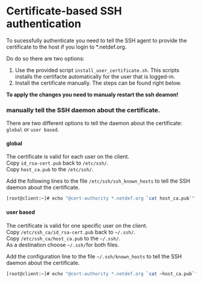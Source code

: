 # Certificate-based SSH authentication
To sucessfully authenticate you need to tell the SSH agent to provide the certificate to the host if you login to *.netdef.org.  

Do do so there are two options:
1) Use the provided script `install_user_certificate.sh`. This scripts installs the certifacte automatically for the user that is logged-in.
2) Install the certificate manually. The steps can be found right below.

**To apply the changes you need to manualy restart the ssh deamon!**

### manually tell the SSH daemon about the certificate.
There are two different options to tell the daemon about the certificate: `global` or `user based`.

#### global
The certificate is valid for each user on the client.  
Copy `id_rsa-cert.pub` back to `/etc/ssh/`.  
Copy `host_ca.pub` to the `/etc/ssh/`.   

Add the following lines to the file `/etc/ssh/ssh_known_hosts` to tell the SSH daemon about the certificate.
```bash
[root@client:~]# echo "@cert-authority *.netdef.org `cat host_ca.pub`" >> /etc/ssh/ssh_known_hosts
```
#### user based
The certificate is valid for one specific user on the client.  
Copy `/etc/ssh_ca/id_rsa-cert.pub` back to `~/.ssh/`.  
Copy `/etc/ssh_ca/host_ca.pub` to the `~/.ssh/`.  
As a destination choose `~/.ssh/`for both files.  

Add the configuration line to the file `~/.ssh/known_hosts` to tell the SSH daemon about the certificate.
```bash
[root@client:~]# echo "@cert-authority *.netdef.org `cat ~host_ca.pub`" >> ~/.ssh/known_hosts
```
